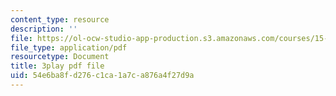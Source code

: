 ```yaml
---
content_type: resource
description: ''
file: https://ol-ocw-studio-app-production.s3.amazonaws.com/courses/15-s21-nuts-and-bolts-of-business-plans-january-iap-2014/54e6ba8fd276c1ca1a7ca876a4f27d9a_b9Yyj3htBLE.pdf
file_type: application/pdf
resourcetype: Document
title: 3play pdf file
uid: 54e6ba8f-d276-c1ca-1a7c-a876a4f27d9a
---
```

